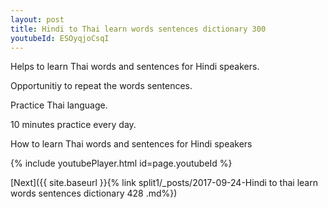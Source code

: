 ```yaml
---
layout: post
title: Hindi to Thai learn words sentences dictionary 300 
youtubeId: ESOyqjoCsqI
---
```

 
 
Helps to learn Thai words and sentences for Hindi speakers.

Opportunitiy to repeat the words sentences. 

Practice Thai language. 
 
10 minutes practice every day. 
 
How to learn Thai words and sentences for Hindi speakers 
 
{% include youtubePlayer.html id=page.youtubeId %}
 
 
[Next]({{ site.baseurl }}{% link  split1/_posts/2017-09-24-Hindi to thai learn words sentences dictionary 428 .md%})
 
